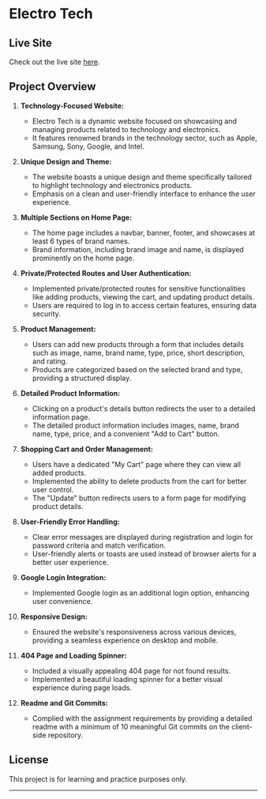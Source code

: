 # Electro Tech

## Live Site

Check out the live site [here](https://electro-tech30.netlify.app/).

## Project Overview

1. **Technology-Focused Website:**
   - Electro Tech is a dynamic website focused on showcasing and managing products related to technology and electronics.
   - It features renowned brands in the technology sector, such as Apple, Samsung, Sony, Google, and Intel.

2. **Unique Design and Theme:**
   - The website boasts a unique design and theme specifically tailored to highlight technology and electronics products.
   - Emphasis on a clean and user-friendly interface to enhance the user experience.

3. **Multiple Sections on Home Page:**
   - The home page includes a navbar, banner, footer, and showcases at least 6 types of brand names.
   - Brand information, including brand image and name, is displayed prominently on the home page.

4. **Private/Protected Routes and User Authentication:**
   - Implemented private/protected routes for sensitive functionalities like adding products, viewing the cart, and updating product details.
   - Users are required to log in to access certain features, ensuring data security.

5. **Product Management:**
   - Users can add new products through a form that includes details such as image, name, brand name, type, price, short description, and rating.
   - Products are categorized based on the selected brand and type, providing a structured display.

6. **Detailed Product Information:**
   - Clicking on a product's details button redirects the user to a detailed information page.
   - The detailed product information includes images, name, brand name, type, price, and a convenient "Add to Cart" button.

7. **Shopping Cart and Order Management:**
   - Users have a dedicated "My Cart" page where they can view all added products.
   - Implemented the ability to delete products from the cart for better user control.
   - The "Update" button redirects users to a form page for modifying product details.

8. **User-Friendly Error Handling:**
   - Clear error messages are displayed during registration and login for password criteria and match verification.
   - User-friendly alerts or toasts are used instead of browser alerts for a better user experience.

9. **Google Login Integration:**
   - Implemented Google login as an additional login option, enhancing user convenience.

10. **Responsive Design:**
    - Ensured the website's responsiveness across various devices, providing a seamless experience on desktop and mobile.

11. **404 Page and Loading Spinner:**
    - Included a visually appealing 404 page for not found results.
    - Implemented a beautiful loading spinner for a better visual experience during page loads.

12. **Readme and Git Commits:**
    - Complied with the assignment requirements by providing a detailed readme with a minimum of 10 meaningful Git commits on the client-side repository.

## License

This project is for learning and practice purposes only.

---
